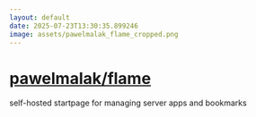 ```yaml
---
layout: default
date: 2025-07-23T13:30:35.899246
image: assets/pawelmalak_flame_cropped.png
---
```


# [pawelmalak/flame](https://github.com/pawelmalak/flame)

self-hosted startpage for managing server apps and bookmarks
